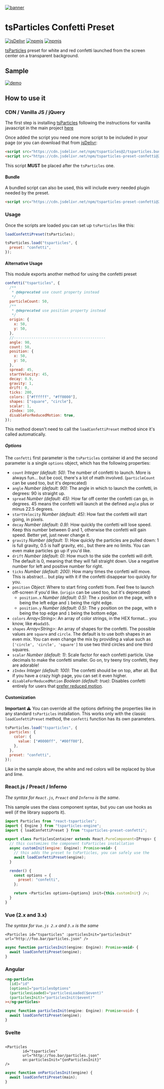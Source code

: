 [![banner](https://particles.js.org/images/banner3.png)](https://particles.js.org)

# tsParticles Confetti Preset

[![jsDelivr](https://data.jsdelivr.com/v1/package/npm/tsparticles-preset-confetti/badge)](https://www.jsdelivr.com/package/npm/tsparticles-preset-confetti) [![npmjs](https://badge.fury.io/js/tsparticles-preset-confetti.svg)](https://www.npmjs.com/package/tsparticles-preset-confetti) [![npmjs](https://img.shields.io/npm/dt/tsparticles-preset-confetti)](https://www.npmjs.com/package/tsparticles-preset-confetti)

[tsParticles](https://github.com/matteobruni/tsparticles) preset for white and red confetti launched from the screen
center on a transparent background.

## Sample

[![demo](https://raw.githubusercontent.com/matteobruni/tsparticles/main/presets/confetti/images/sample.png)](https://particles.js.org/samples/presets/confetti)

## How to use it

### CDN / Vanilla JS / jQuery

The first step is installing [tsParticles](https://github.com/matteobruni/tsparticles) following the instructions for
vanilla javascript in the main project [here](https://github.com/matteobruni/tsparticles)

Once added the script you need one more script to be included in your page (or you can download that
from [jsDelivr](https://www.jsdelivr.com/package/npm/tsparticles-preset-confetti):

```html
<script src="https://cdn.jsdelivr.net/npm/tsparticles@2/tsparticles.bundle.min.js"></script>
<script src="https://cdn.jsdelivr.net/npm/tsparticles-preset-confetti@2/tsparticles.preset.confetti.min.js"></script>
```

This script **MUST** be placed after the `tsParticles` one.

#### Bundle

A bundled script can also be used, this will include every needed plugin needed by the preset.

```html
<script src="https://cdn.jsdelivr.net/npm/tsparticles-preset-confetti@2/tsparticles.preset.confetti.bundle.min.js"></script>
```

### Usage

Once the scripts are loaded you can set up `tsParticles` like this:

```javascript
loadConfettiPreset(tsParticles);

tsParticles.load("tsparticles", {
  preset: "confetti",
});
```

#### Alternative Usage

This module exports another method for using the confetti preset

```javascript
confetti("tsparticles", {
  /**
   * @deprecated use count property instead
   */
  particleCount: 50,
  /**
   * @deprecated use position property instead
   */
  origin: {
    x: 50,
    y: 50,
  },
  //------------------------------------------
  angle: 90,
  count: 50,
  position: {
    x: 50,
    y: 50,
  },
  spread: 45,
  startVelocity: 45,
  decay: 0.9,
  gravity: 1,
  drift: 0,
  ticks: 200,
  colors: ["#ffffff", "#ff0000"],
  shapes: ["square", "circle"],
  scalar: 1,
  zIndex: 100,
  disableForReducedMotion: true,
});
```

This method doesn't need to call the `loadConfettiPreset` method since it's called automatically.

##### Options

The `confetti` first parameter is the `tsParticles` container id and the second parameter is a single `options` object,
which has the following properties:

- `count` _Integer (default: 50)_: The number of confetti to launch. More is always fun... but be cool, there's a lot of
  math involved. (`particleCount` can be used too, but it's deprecated)
- `angle` _Number (default: 90)_: The angle in which to launch the confetti, in degrees: 90 is straight up.
- `spread` _Number (default: 45)_: How far off center the confetti can go, in degrees. 45 means the confetti will launch
  at the defined `angle` plus or minus 22.5 degrees.
- `startVelocity` _Number (default: 45)_: How fast the confetti will start going, in pixels.
- `decay` _Number (default: 0.9)_: How quickly the confetti will lose speed. Keep this number between 0 and 1, otherwise
  the confetti will gain speed. Better yet, just never change it.
- `gravity` _Number (default: 1)_: How quickly the particles are pulled down: 1 is full gravity, 0.5 is half gravity,
  etc., but there are no limits. You can even make particles go up if you'd like.
- `drift` _Number (default: 0)_: How much to the side the confetti will drift. The default is 0, meaning that they will
  fall straight down. Use a negative number for left and positive number for right.
- `ticks` _Number (default: 200)_: How many times the confetti will move. This is abstract... but play with it if the
  confetti disappear too quickly for you.
- `position` _Object_: Where to start firing confetti from. Feel free to launch off-screen if you'd like. (`origin` can
  be used too, but it's deprecated)
  - `position.x` _Number (default: 0.5)_: The `x` position on the page, with `0` being the left edge and `1` being the
    right edge.
  - `position.y` _Number (default: 0.5)_: The `y` position on the page, with `0` being the top edge and `1` being the
    bottom edge.
- `colors` _Array&lt;String&gt;_: An array of color strings, in the HEX format... you know, like `#bada55`.
- `shapes` _Array&lt;String&gt;_: An array of shapes for the confetti. The possible values are `square` and `circle`.
  The default is to use both shapes in an even mix. You can even change the mix by providing a value such
  as `['circle', 'circle', 'square']` to use two third circles and one third squares.
- `scalar` _Number (default: 1)_: Scale factor for each confetti particle. Use decimals to make the confetti smaller. Go
  on, try teeny tiny confetti, they are adorable!
- `zIndex` _Integer (default: 100)_: The confetti should be on top, after all. But if you have a crazy high page, you
  can set it even higher.
- `disableForReducedMotion` _Boolean (default: true)_: Disables confetti entirely for users
  that [prefer reduced motion](https://developer.mozilla.org/en-US/docs/Web/CSS/@media/prefers-reduced-motion).

#### Customization

**Important ⚠️**
You can override all the options defining the properties like in any standard `tsParticles` installation. This works
only with the classic `loadConfettiPreset` method, the `confetti` function has its own parameters.

```javascript
tsParticles.load("tsparticles", {
  particles: {
    color: {
      value: ["#0000ff", "#00ff00"],
    },
  },
  preset: "confetti",
});
```

Like in the sample above, the white and red colors will be replaced by blue and lime.

### React.js / Preact / Inferno

_The syntax for `React.js`, `Preact` and `Inferno` is the same_.

This sample uses the class component syntax, but you can use hooks as well (if the library supports it).

```javascript
import Particles from "react-tsparticles";
import { Engine } from "tsparticles-engine";
import { loadConfettiPreset } from "tsparticles-preset-confetti";

export class ParticlesContainer extends React.PureComponent<IProps> {
  // this customizes the component tsParticles installation
  async customInit(engine: Engine): Promise<void> {
    // this adds the preset to tsParticles, you can safely use the
    await loadConfettiPreset(engine);
  }

  render() {
    const options = {
      preset: "confetti",
    };

    return <Particles options={options} init={this.customInit} />;
  }
}
```

### Vue (2.x and 3.x)

_The syntax for `Vue.js 2.x` and `3.x` is the same_

```vue
<Particles id="tsparticles" :particlesInit="particlesInit" url="http://foo.bar/particles.json" />
```

```js
async function particlesInit(engine: Engine): Promise<void> {
  await loadConfettiPreset(engine);
}
```

### Angular

```html
<ng-particles
  [id]="id"
  [options]="particlesOptions"
  (particlesLoaded)="particlesLoaded($event)"
  (particlesInit)="particlesInit($event)"
></ng-particles>
```

```ts
async function particlesInit(engine: Engine): Promise<void> {
  await loadConfettiPreset(engine);
}
```

### Svelte

```sveltehtml

<Particles
        id="tsparticles"
        url="http://foo.bar/particles.json"
        on:particlesInit="{onParticlesInit}"
/>
```

```js
async function onParticlesInit(engine) {
  await loadConfettiPreset(main);
}
```
